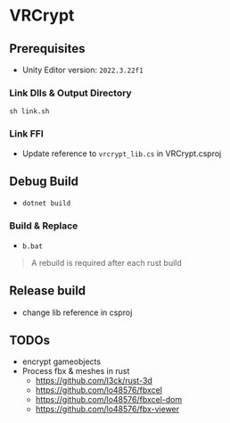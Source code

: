 # VRCrypt

## Prerequisites

- Unity Editor version: `2022.3.22f1`

### Link Dlls & Output Directory

`sh link.sh`

### Link FFI

- Update reference to `vrcrypt_lib.cs` in VRCrypt.csproj

## Debug Build

- `dotnet build`

### Build & Replace

- `b.bat`

> A rebuild is required after each rust build

## Release build

- change lib reference in csproj

## TODOs

- encrypt gameobjects
- Process fbx & meshes in rust
  - https://github.com/I3ck/rust-3d
  - https://github.com/lo48576/fbxcel
  - https://github.com/lo48576/fbxcel-dom
  - https://github.com/lo48576/fbx-viewer
